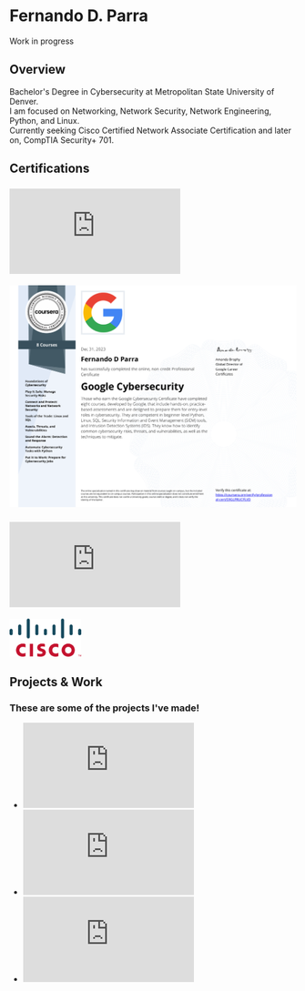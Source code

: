 # Fernando D. Parra
Work in progress
## Overview
Bachelor's Degree in Cybersecurity at Metropolitan State University of Denver.
<br>I am focused on Networking, Network Security, Network Engineering, Python, and Linux.
<br>Currently seeking Cisco Certified Network Associate Certification and later on, CompTIA Security+ 701.

## Certifications
<!-- Link to certifications -->
### ![Google Certifications](https://github.com/Fernando144ft/My-Work-Repo/blob/main/Google%20Cybersecurity/readme.md)
<!-- Certification Image -->
![Google Cybersecurity](https://github.com/Fernando144ft/My-Work-Repo/blob/main/Google%20Cybersecurity/Images/Google%20Cybersecurity.png)
<!-- CCNA Section -->
### ![Cisco Certified Network Associate](https://github.com/Fernando144ft/My-Work-Repo/blob/2dc0a0496205cc22e78762b74e65c90f6ce1b800/Cisco%20Certified%20Network%20Associate%20(CCNA)/readme.md)
<img src = "https://github.com/Fernando144ft/My-Work-Repo/blob/2dc0a0496205cc22e78762b74e65c90f6ce1b800/Cisco%20Certified%20Network%20Associate%20(CCNA)/Images/Cisco%20logo.png" style = "width:25%; height:auto;">

## Projects & Work
### These are some of the projects I've made!
* ![Python & Databases](https://github.com/Fernando144ft/My-Work-Repo/blob/main/Python/Python%20%26%20Databases/readme.md)
* ![Team Management Project](https://github.com/Fernando144ft/My-Work-Repo/blob/main/Python/Team%20Management%20Program/readme.md)
* ![Gap Analysis Scenario](https://github.com/Fernando144ft/My-Work-Repo/blob/065090b79273f695a6f56f4884657ad016b2f3a2/Host%20Security/Gap%20Analysis%20Scenario%20-%20Project.pdf)
